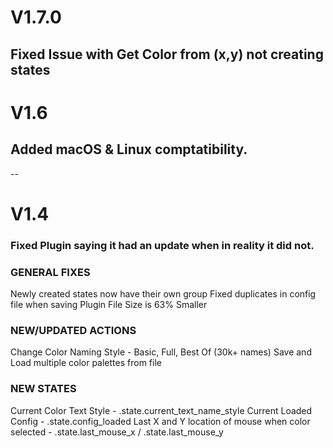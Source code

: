 # V1.7.0
## Fixed Issue with Get Color from (x,y) not creating states


# V1.6
##  Added macOS & Linux comptatibility. 

--

# V1.4 
### Fixed Plugin saying it had an update when in reality it did not.

### GENERAL FIXES
Newly created states now have their own group
Fixed duplicates in config file when saving
Plugin File Size is 63% Smaller

### NEW/UPDATED ACTIONS
Change Color Naming Style - Basic, Full, Best Of (30k+ names)
Save and Load multiple color palettes from file

### NEW STATES
Current Color Text Style - .state.current_text_name_style
Current Loaded Config  - .state.config_loaded
Last X and Y location of mouse when color selected  -  .state.last_mouse_x / .state.last_mouse_y


